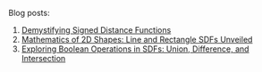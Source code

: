 Blog posts:

1. [Demystifying Signed Distance Functions](https://sadjadabedi.ir/post/demystifying-signed-distance-functions/)
2. [Mathematics of 2D Shapes: Line and Rectangle SDFs Unveiled](https://sadjadabedi.ir/post/mathematics-of-2d-shapes-line-and-rectangle-sdfs-unveiled/)
3. [Exploring Boolean Operations in SDFs: Union, Difference, and Intersection](https://sadjadabedi.ir/post/exploring-boolean-operations-in-sdfs-union-difference-and-intersection/)